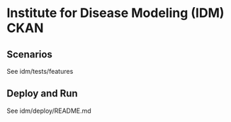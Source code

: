 # Institute for Disease Modeling (IDM) CKAN 

## Scenarios
See idm/tests/features

## Deploy and Run 
See idm/deploy/README.md 
